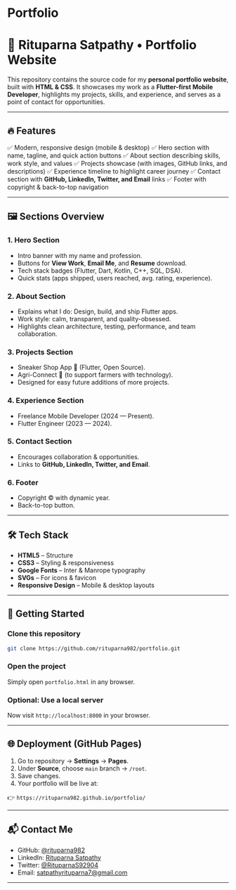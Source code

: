 # Portfolio
# 📱 Rituparna Satpathy • Portfolio Website

This repository contains the source code for my **personal portfolio website**, built with **HTML & CSS**.
It showcases my work as a **Flutter-first Mobile Developer**, highlights my projects, skills, and experience, and serves as a point of contact for opportunities.

---

## 🔥 Features

✅ Modern, responsive design (mobile & desktop)
✅ Hero section with name, tagline, and quick action buttons
✅ About section describing skills, work style, and values
✅ Projects showcase (with images, GitHub links, and descriptions)
✅ Experience timeline to highlight career journey
✅ Contact section with **GitHub, LinkedIn, Twitter, and Email** links
✅ Footer with copyright & back-to-top navigation

---

## 🖼️ Sections Overview

### 1. Hero Section

* Intro banner with my name and profession.
* Buttons for **View Work**, **Email Me**, and **Resume** download.
* Tech stack badges (Flutter, Dart, Kotlin, C++, SQL, DSA).
* Quick stats (apps shipped, users reached, avg. rating, experience).

### 2. About Section

* Explains what I do: Design, build, and ship Flutter apps.
* Work style: calm, transparent, and quality-obsessed.
* Highlights clean architecture, testing, performance, and team collaboration.

### 3. Projects Section

* Sneaker Shop App 👟 (Flutter, Open Source).
* Agri-Connect 🌱 (to support farmers with technology).
* Designed for easy future additions of more projects.

### 4. Experience Section

* Freelance Mobile Developer (2024 — Present).
* Flutter Engineer (2023 — 2024).

### 5. Contact Section

* Encourages collaboration & opportunities.
* Links to **GitHub, LinkedIn, Twitter, and Email**.

### 6. Footer

* Copyright © with dynamic year.
* Back-to-top button.

---

## 🛠️ Tech Stack

* **HTML5** – Structure
* **CSS3** – Styling & responsiveness
* **Google Fonts** – Inter & Manrope typography
* **SVGs** – For icons & favicon
* **Responsive Design** – Mobile & desktop layouts

---

## 🚀 Getting Started

### Clone this repository

```bash
git clone https://github.com/rituparna982/portfolio.git
```

### Open the project

Simply open `portfolio.html` in any browser.

### Optional: Use a local server

Now visit `http://localhost:8000` in your browser.

---

## 🌐 Deployment (GitHub Pages)

1. Go to repository → **Settings** → **Pages**.
2. Under **Source**, choose `main` branch → `/root`.
3. Save changes.
4. Your portfolio will be live at:

👉 `https://rituparna982.github.io/portfolio/`

---

## 📬 Contact Me

* GitHub: [@rituparna982](https://github.com/rituparna982)
* LinkedIn: [Rituparna Satpathy](https://www.linkedin.com/in/rituparna-satpathy-1b9636311/)
* Twitter: [@RituparnaS92904](https://x.com/RituparnaS92904)
* Email: [satpathyrituparna7@gmail.com](mailto:satpathyrituparna7@gmail.com)

---
